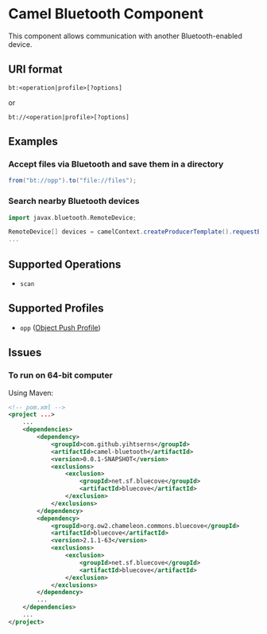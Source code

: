 Camel Bluetooth Component
=========================
This component allows communication with another Bluetooth-enabled device.

URI format
----------
```
bt:<operation|profile>[?options]
```
or
```
bt://<operation|profile>[?options]
```

Examples
--------
### Accept files via Bluetooth and save them in a directory
```groovy
from("bt://opp").to("file://files");
```

### Search nearby Bluetooth devices
```groovy
import javax.bluetooth.RemoteDevice;

RemoteDevice[] devices = camelContext.createProducerTemplate().requestBody("bt://scan", null, RemoteDevice[].class);
...
```

Supported Operations
--------------------
- `scan`

Supported Profiles
------------------
- `opp` ([Object Push Profile](https://en.wikipedia.org/wiki/List_of_Bluetooth_profiles#Object_Push_Profile_.28OPP.29))

Issues
------
### To run on 64-bit computer
Using Maven:
```xml
<!-- pom.xml -->
<project ...>
    ...
    <dependencies>
        <dependency>
            <groupId>com.github.yihtserns</groupId>
            <artifactId>camel-bluetooth</artifactId>
            <version>0.0.1-SNAPSHOT</version>
            <exclusions>
                <exclusion>
                    <groupId>net.sf.bluecove</groupId>
                    <artifactId>bluecove</artifactId>
                </exclusion>
            </exclusions>
        </dependency>
        <dependency>
            <groupId>org.ow2.chameleon.commons.bluecove</groupId>
            <artifactId>bluecove</artifactId>
            <version>2.1.1-63</version>
            <exclusions>
                <exclusion>
                    <groupId>net.sf.bluecove</groupId>
                    <artifactId>bluecove</artifactId>
                </exclusion>
            </exclusions>
        </dependency>
        ...
    </dependencies>
    ...
</project>
```
